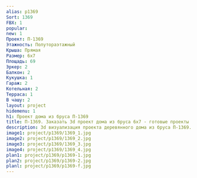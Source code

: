 ```yaml
---
alias: p1369
Sort: 1369
FBX: 1
popular: 
new: 1
Проект: П-1369
Этажность: Полутораэтажный
Крыша: Прямая
Размер: 6х7
Площадь: 69
Эркер: 2
Балкон: 2
Кукушка: 1
Гараж: 2
Котельная: 2
Терраса: 1
В чашу: 2
layout: project
hidemenu: 1
h1: Проект дома из бруса П-1369
title: П-1369. Заказать 3d проект дома из бруса 6х7 - готовые проекты
description: 3d визуализация проекта деревянного дома из бруса П-1369. Площадь 69 м2, размер 6х7. Вы можете внести любые изменения в проект.
image1: project/p1369/1369_1.jpg
image2: project/p1369/1369_2.jpg
image3: project/p1369/1369_3.jpg
image4: project/p1369/1369_4.jpg
plan1: project/p1369/p1369-1.jpg
plan2: project/p1369/p1369-2.jpg
planl: project/p1369/p1369-f.jpg
---
```

